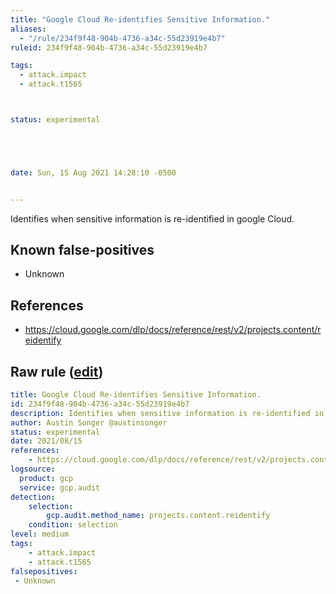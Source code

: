 ```yaml
---
title: "Google Cloud Re-identifies Sensitive Information."
aliases:
  - "/rule/234f9f48-904b-4736-a34c-55d23919e4b7"
ruleid: 234f9f48-904b-4736-a34c-55d23919e4b7

tags:
  - attack.impact
  - attack.t1565



status: experimental





date: Sun, 15 Aug 2021 14:28:10 -0500


---
```


Identifies when sensitive information is re-identified in google Cloud.

<!--more-->


## Known false-positives

* Unknown



## References

* https://cloud.google.com/dlp/docs/reference/rest/v2/projects.content/reidentify


## Raw rule ([edit](https://github.com/SigmaHQ/sigma/edit/master/rules/cloud/gcp/gcp_dlp_re_identifies_sensitive_information.yml))
```yaml
title: Google Cloud Re-identifies Sensitive Information.
id: 234f9f48-904b-4736-a34c-55d23919e4b7
description: Identifies when sensitive information is re-identified in google Cloud. 
author: Austin Songer @austinsonger
status: experimental
date: 2021/08/15
references:
    - https://cloud.google.com/dlp/docs/reference/rest/v2/projects.content/reidentify
logsource:
  product: gcp
  service: gcp.audit
detection:
    selection:
        gcp.audit.method_name: projects.content.reidentify
    condition: selection
level: medium
tags:
    - attack.impact
    - attack.t1565
falsepositives:
 - Unknown

```
